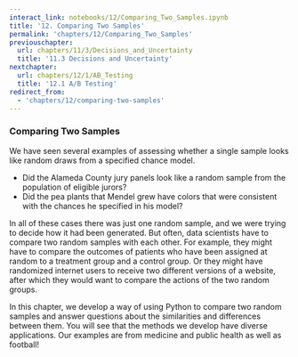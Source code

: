 ```yaml
---
interact_link: notebooks/12/Comparing_Two_Samples.ipynb
title: '12. Comparing Two Samples'
permalink: 'chapters/12/Comparing_Two_Samples'
previouschapter:
  url: chapters/11/3/Decisions_and_Uncertainty
  title: '11.3 Decisions and Uncertainty'
nextchapter:
  url: chapters/12/1/AB_Testing
  title: '12.1 A/B Testing'
redirect_from:
  - 'chapters/12/comparing-two-samples'
---
```


### Comparing Two Samples
We have seen several examples of assessing whether a single sample looks like random draws from a specified chance model. 
- Did the Alameda County jury panels look like a random sample from the population of eligible jurors?
- Did the pea plants that Mendel grew have colors that were consistent with the chances he specified in his model?

In all of these cases there was just one random sample, and we were trying to decide how it had been generated. But often, data scientists have to compare two random samples with each other. For example, they might have to compare the outcomes of patients who have been assigned at random to a treatment group and a control group. Or they might have randomized internet users to receive two different versions of a website, after which they would want to compare the actions of the two random groups.

In this chapter, we develop a way of using Python to compare two random samples and answer questions about the similarities and differences between them. You will see that the methods we develop have diverse applications. Our examples are from medicine and public health as well as football!

